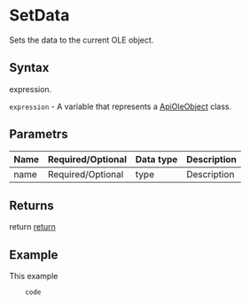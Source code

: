 # SetData

Sets the data to the current OLE object.

## Syntax

expression.

`expression` - A variable that represents a [ApiOleObject](../ApiOleObject.md) class.

## Parametrs

| **Name** | **Required/Optional** | **Data type** | **Description** |
| ------------- | ------------- | ------------- | ------------- |
| name | Required/Optional | type | Description |

## Returns

return
[return](todo_link)

## Example

This example

```javascript
	code
```